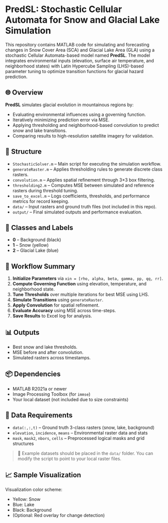 # PredSL: Stochastic Cellular Automata for Snow and Glacial Lake Simulation

This repository contains MATLAB code for simulating and forecasting changes in Snow Cover Area (SCA) and Glacial Lake Area (GLA) using a stochastic Cellular Automata-based model named **PredSL**. The model integrates environmental inputs (elevation, surface air temperature, and neighborhood states) with Latin Hypercube Sampling (LHS)-based parameter tuning to optimize transition functions for glacial hazard prediction.

## 🌐 Overview

**PredSL** simulates glacial evolution in mountainous regions by:
- Evaluating environmental influences using a governing function.
- Iteratively minimizing prediction error via MSE.
- Applying thresholding and neighborhood-based convolution to predict snow and lake transitions.
- Comparing results to high-resolution satellite imagery for validation.

## 📂 Structure

- `StochasticSolver.m` – Main script for executing the simulation workflow.
- `generateRaster.m` – Applies thresholding rules to generate discrete class rasters.
- `convolution.m` – Applies spatial refinement through 3×3 box filtering.
- `thresholding2.m` – Computes MSE between simulated and reference rasters during threshold tuning.
- `save_to_excel.m` – Logs coefficients, thresholds, and performance metrics for record keeping.
- `data/` – Input rasters and ground truth files (not included in this repo).
- `output/` – Final simulated outputs and performance evaluation.

## 🧮 Classes and Labels

- **0** – Background (black)
- **1** – Snow (yellow)
- **2** – Glacial Lake (blue)

## 🔁 Workflow Summary

1. **Initialize Parameters** via `xin = [rho, alpha, beta, gamma, pp, qq, rr]`.
2. **Compute Governing Function** using elevation, temperature, and neighborhood state.
3. **Tune Thresholds** over multiple iterations for best MSE using LHS.
4. **Simulate Transitions** using `generateRaster`.
5. **Apply Convolution** for spatial refinement.
6. **Evaluate Accuracy** using MSE across time-steps.
7. **Save Results** to Excel log for analysis.

## 📊 Outputs

- Best snow and lake thresholds.
- MSE before and after convolution.
- Simulated rasters across timestamps.

## 📦 Dependencies

- MATLAB R2021a or newer
- Image Processing Toolbox (for `immse`)
- Your local dataset (not included due to size constraints)

## 📁 Data Requirements

- `data(:,:,t)` – Ground truth 3-class rasters (snow, lake, background)
- `elevation`, `incidence`, `means` – Environmental raster data and stats
- `mask`, `mask2`, `nbors`, `cells` – Preprocessed logical masks and grid structures

> 📝 Example datasets should be placed in the `data/` folder. You can modify the script to point to your local raster files.

## 📈 Sample Visualization

Visualization color scheme:
- Yellow: Snow
- Blue: Lake
- Black: Background
- (Optional: Red overlay for change detection)


